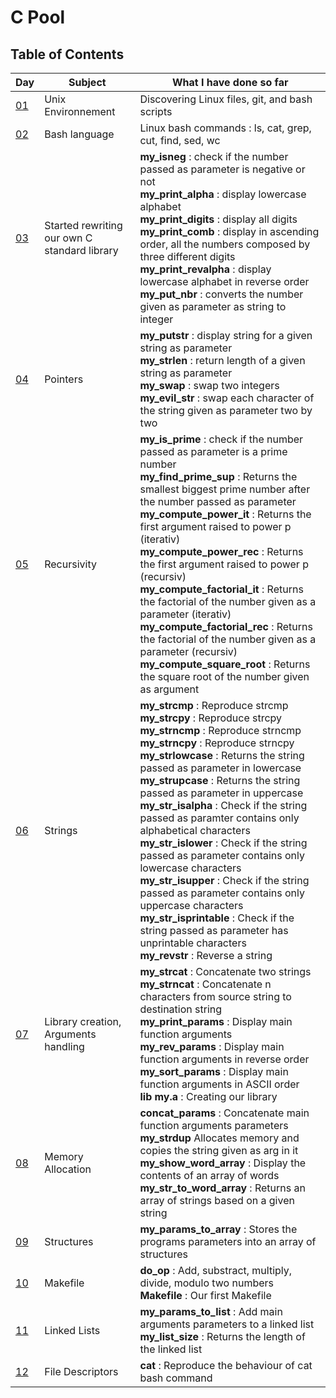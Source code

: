 # C Pool

## Table of Contents

| Day | Subject | What I have done so far |
| -   | ------- | ----------------------- |
| [01](./CPool_Day01_2018)  | Unix Environnement | Discovering Linux files, git, and bash scripts |
| [02](./CPool_Day02_2018)  | Bash language | Linux bash commands : ls, cat, grep, cut, find, sed, wc|
| [03](./CPool_Day03_2018)  | Started rewriting <br> our own C standard library | __my_isneg__ : check if the number passed as parameter is negative or not <br>  __my_print_alpha__ : display lowercase alphabet <br>__my_print_digits__ : display all digits<br>__my_print_comb__ : display in ascending order, all the numbers composed by three different digits<br>__my_print_revalpha__ : display lowercase alphabet in reverse order<br> __my_put_nbr__ : converts the number given as parameter as string to integer
| [04](./CPool_Day04_2018)  | Pointers | __my_putstr__ : display string for a given string as parameter <br> __my_strlen__ : return length of a given string as parameter <br> __my_swap__ : swap two integers <br> __my_evil_str__ : swap each character of the string given as parameter two by two |
| [05](./CPool_Day05_2018)  | Recursivity | __my_is_prime__ : check if the number passed as parameter is a prime number<br> __my_find_prime_sup__ : Returns the smallest biggest prime number after the number passed as parameter <br> __my_compute_power_it__ : Returns the first argument raised to power p (iterativ) <br> __my_compute_power_rec__ : Returns the first argument raised to power p (recursiv)<br> __my_compute_factorial_it__ : Returns the factorial of the number given as a parameter (iterativ) <br> __my_compute_factorial_rec__ : Returns the factorial of the number given as a parameter (recursiv) <br> __my_compute_square_root__ : Returns the square root of the number given as argument |
| [06](./CPool_Day06_2018) | Strings | __my_strcmp__ : Reproduce strcmp <br> __my_strcpy__ : Reproduce strcpy <br> __my_strncmp__ : Reproduce strncmp <br> __my_strncpy__ : Reproduce strncpy <br> __my_strlowcase__ : Returns the string passed as parameter in lowercase <br> __my_strupcase__ : Returns the string passed as parameter in uppercase <br> __my_str_isalpha__ : Check if the string passed as paramter contains only alphabetical characters <br> __my_str_islower__ : Check if the string passed as parameter contains only lowercase characters <br> __my_str_isupper__ : Check if the string passed as parameter contains only uppercase characters <br> __my_str_isprintable__ : Check if the string passed as parameter has unprintable characters <br> __my_revstr__ : Reverse a string |
| [07](./CPool_Day07_2018)  | Library creation, Arguments handling | __my_strcat__ : Concatenate two strings <br> __my_strncat__ : Concatenate n characters from source string to destination string<br> __my_print_params__ : Display main function arguments <br> __my_rev_params__ : Display main function arguments in reverse order<br> __my_sort_params__ : Display main function arguments in ASCII order<br> __lib my.a__ : Creating our library |
| [08](./CPool_Day08_2018)  | Memory Allocation | __concat_params__ : Concatenate main function arguments parameters <br> __my_strdup__ Allocates memory and copies the string given as arg in it <br> __my_show_word_array__ : Display the contents of an array of words <br> __my_str_to_word_array__ : Returns an array of strings based on a given string |
| [09](./CPool_Day09_2018)  | Structures | __my_params_to_array__ : Stores the programs parameters into an array of structures |
| [10](./CPool_Day10_2018)  | Makefile | __do_op__ : Add, substract, multiply, divide, modulo two numbers <br> __Makefile__ : Our first Makefile |
| [11](./CPool_Day11_2018)  | Linked Lists | __my_params_to_list__ : Add main arguments parameters to a linked list <br> __my_list_size__ : Returns the length of the linked list |
| [12](./CPool_Day12_2018)  | File Descriptors | __cat__ : Reproduce the behaviour of cat bash command |
